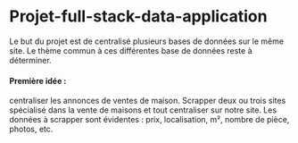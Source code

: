 # Projet-full-stack-data-application #

Le but du projet est de centralisé plusieurs bases de données sur le même site.
Le thème commun à ces différentes base de données reste à déterminer.

#### Première idée : ####

centraliser les annonces de ventes de maison. Scrapper deux ou trois sites spécialisé dans la vente de maisons et tout centraliser sur notre site.
Les données à scrapper sont évidentes : prix, localisation, m², nombre de pièce, photos, etc.

